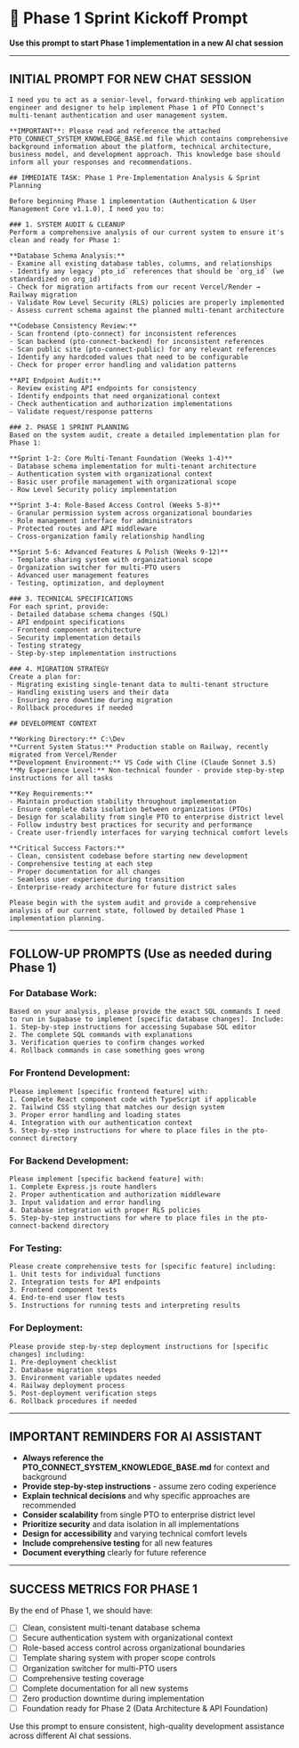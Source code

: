 # 🚀 Phase 1 Sprint Kickoff Prompt

**Use this prompt to start Phase 1 implementation in a new AI chat session**

---

## INITIAL PROMPT FOR NEW CHAT SESSION

```
I need you to act as a senior-level, forward-thinking web application engineer and designer to help implement Phase 1 of PTO Connect's multi-tenant authentication and user management system. 

**IMPORTANT**: Please read and reference the attached PTO_CONNECT_SYSTEM_KNOWLEDGE_BASE.md file which contains comprehensive background information about the platform, technical architecture, business model, and development approach. This knowledge base should inform all your responses and recommendations.

## IMMEDIATE TASK: Phase 1 Pre-Implementation Analysis & Sprint Planning

Before beginning Phase 1 implementation (Authentication & User Management Core v1.1.0), I need you to:

### 1. SYSTEM AUDIT & CLEANUP
Perform a comprehensive analysis of our current system to ensure it's clean and ready for Phase 1:

**Database Schema Analysis:**
- Examine all existing database tables, columns, and relationships
- Identify any legacy `pto_id` references that should be `org_id` (we standardized on org_id)
- Check for migration artifacts from our recent Vercel/Render → Railway migration
- Validate Row Level Security (RLS) policies are properly implemented
- Assess current schema against the planned multi-tenant architecture

**Codebase Consistency Review:**
- Scan frontend (pto-connect) for inconsistent references
- Scan backend (pto-connect-backend) for inconsistent references  
- Scan public site (pto-connect-public) for any relevant references
- Identify any hardcoded values that need to be configurable
- Check for proper error handling and validation patterns

**API Endpoint Audit:**
- Review existing API endpoints for consistency
- Identify endpoints that need organizational context
- Check authentication and authorization implementations
- Validate request/response patterns

### 2. PHASE 1 SPRINT PLANNING
Based on the system audit, create a detailed implementation plan for Phase 1:

**Sprint 1-2: Core Multi-Tenant Foundation (Weeks 1-4)**
- Database schema implementation for multi-tenant architecture
- Authentication system with organizational context
- Basic user profile management with organizational scope
- Row Level Security policy implementation

**Sprint 3-4: Role-Based Access Control (Weeks 5-8)**  
- Granular permission system across organizational boundaries
- Role management interface for administrators
- Protected routes and API middleware
- Cross-organization family relationship handling

**Sprint 5-6: Advanced Features & Polish (Weeks 9-12)**
- Template sharing system with organizational scope
- Organization switcher for multi-PTO users
- Advanced user management features
- Testing, optimization, and deployment

### 3. TECHNICAL SPECIFICATIONS
For each sprint, provide:
- Detailed database schema changes (SQL)
- API endpoint specifications
- Frontend component architecture
- Security implementation details
- Testing strategy
- Step-by-step implementation instructions

### 4. MIGRATION STRATEGY
Create a plan for:
- Migrating existing single-tenant data to multi-tenant structure
- Handling existing users and their data
- Ensuring zero downtime during migration
- Rollback procedures if needed

## DEVELOPMENT CONTEXT

**Working Directory:** C:\Dev
**Current System Status:** Production stable on Railway, recently migrated from Vercel/Render
**Development Environment:** VS Code with Cline (Claude Sonnet 3.5)
**My Experience Level:** Non-technical founder - provide step-by-step instructions for all tasks

**Key Requirements:**
- Maintain production stability throughout implementation
- Ensure complete data isolation between organizations (PTOs)
- Design for scalability from single PTO to enterprise district level
- Follow industry best practices for security and performance
- Create user-friendly interfaces for varying technical comfort levels

**Critical Success Factors:**
- Clean, consistent codebase before starting new development
- Comprehensive testing at each step
- Proper documentation for all changes
- Seamless user experience during transition
- Enterprise-ready architecture for future district sales

Please begin with the system audit and provide a comprehensive analysis of our current state, followed by detailed Phase 1 implementation planning.
```

---

## FOLLOW-UP PROMPTS (Use as needed during Phase 1)

### For Database Work:
```
Based on your analysis, please provide the exact SQL commands I need to run in Supabase to implement [specific database changes]. Include:
1. Step-by-step instructions for accessing Supabase SQL editor
2. The complete SQL commands with explanations
3. Verification queries to confirm changes worked
4. Rollback commands in case something goes wrong
```

### For Frontend Development:
```
Please implement [specific frontend feature] with:
1. Complete React component code with TypeScript if applicable
2. Tailwind CSS styling that matches our design system
3. Proper error handling and loading states
4. Integration with our authentication context
5. Step-by-step instructions for where to place files in the pto-connect directory
```

### For Backend Development:
```
Please implement [specific backend feature] with:
1. Complete Express.js route handlers
2. Proper authentication and authorization middleware
3. Input validation and error handling
4. Database integration with proper RLS policies
5. Step-by-step instructions for where to place files in the pto-connect-backend directory
```

### For Testing:
```
Please create comprehensive tests for [specific feature] including:
1. Unit tests for individual functions
2. Integration tests for API endpoints
3. Frontend component tests
4. End-to-end user flow tests
5. Instructions for running tests and interpreting results
```

### For Deployment:
```
Please provide step-by-step deployment instructions for [specific changes] including:
1. Pre-deployment checklist
2. Database migration steps
3. Environment variable updates needed
4. Railway deployment process
5. Post-deployment verification steps
6. Rollback procedures if needed
```

---

## IMPORTANT REMINDERS FOR AI ASSISTANT

- **Always reference the PTO_CONNECT_SYSTEM_KNOWLEDGE_BASE.md** for context and background
- **Provide step-by-step instructions** - assume zero coding experience
- **Explain technical decisions** and why specific approaches are recommended
- **Consider scalability** from single PTO to enterprise district level
- **Prioritize security** and data isolation in all implementations
- **Design for accessibility** and varying technical comfort levels
- **Include comprehensive testing** for all new features
- **Document everything** clearly for future reference

---

## SUCCESS METRICS FOR PHASE 1

By the end of Phase 1, we should have:
- [ ] Clean, consistent multi-tenant database schema
- [ ] Secure authentication system with organizational context
- [ ] Role-based access control across organizational boundaries
- [ ] Template sharing system with proper scope controls
- [ ] Organization switcher for multi-PTO users
- [ ] Comprehensive testing coverage
- [ ] Complete documentation for all new systems
- [ ] Zero production downtime during implementation
- [ ] Foundation ready for Phase 2 (Data Architecture & API Foundation)

Use this prompt to ensure consistent, high-quality development assistance across different AI chat sessions.
